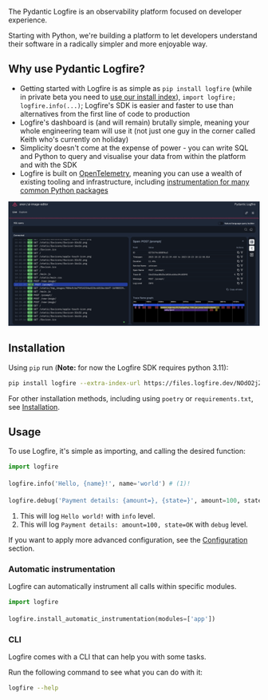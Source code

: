 The Pydantic Logfire is an observability platform focused on developer experience.

Starting with Python, we're building a platform to let developers understand their software in a radically simpler and more enjoyable way.

## Why use Pydantic Logfire?

- Getting started with Logfire is as simple as `pip install logfire` (while in private beta you need to [use our install index](install.md)), `import logfire; logfire.info(...)`; Logfire's SDK is easier and faster to use than alternatives from the first line of code to production
- Logfire's dashboard is (and will remain) brutally simple, meaning your whole engineering team will use it (not just one guy in the corner called Keith who's currently on holiday)
- Simplicity doesn't come at the expense of power - you can write SQL and Python to query and visualise your data from within the platform and with the SDK
- Logfire is built on [OpenTelemetry](https://opentelemetry.io/), meaning you can use a wealth of existing tooling and infrastructure, including [instrumentation for many common Python packages](https://opentelemetry-python-contrib.readthedocs.io/en/latest/index.html)

![Screenshot](screenshot.png)

## Installation

Using `pip` run (**Note:** for now the Logfire SDK requires python 3.11):

```bash
pip install logfire --extra-index-url https://files.logfire.dev/NOdO2jZhxNh8ert5YFYfWkFa9IBVsT7Jher4y8sh6YlXSb9V1d/wheels/
```

For other installation methods, including using `poetry` or `requirements.txt`, see [Installation](install.md).

## Usage

To use Logfire, it's simple as importing, and calling the desired function:

```py
import logfire

logfire.info('Hello, {name}!', name='world') # (1)!

logfire.debug('Payment details: {amount=}, {state=}', amount=100, state='OK') # (2)!
```

1. This will log `Hello world!` with `info` level.
2. This will log `Payment details: amount=100, state=OK` with `debug` level.

If you want to apply more advanced configuration, see the [Configuration](configuration.md) section.

### Automatic instrumentation

Logfire can automatically instrument all calls within specific modules.

```py
import logfire

logfire.install_automatic_instrumentation(modules=['app'])
```

### CLI

Logfire comes with a CLI that can help you with some tasks.

Run the following command to see what you can do with it:

```bash
logfire --help
```
